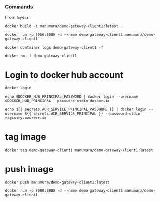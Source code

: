 ### Commands

From layers

``` docker build -t manumura/demo-gateway-client1:latest . ```

``` docker run -p 8080:8080 -d --name demo-gateway-client1 manumura/demo-gateway-client1 ```

``` docker container logs demo-gateway-client1 -f ```

``` docker rm -f demo-gateway-client1 ```

# Login to docker hub account

``` docker login ```

``` echo $DOCKER_HUB_PRINCIPAL_PASSWORD | docker login --username $DOCKER_HUB_PRINCIPAL --password-stdin docker.io ```

``` echo ${{ secrets.ACR_SERVICE_PRINCIPAL_PASSWORD }} | docker login --username ${{ secrets.ACR_SERVICE_PRINCIPAL }} --password-stdin registry.azurecr.io ```

# tag image

``` docker tag demo-gateway-client1 manumura/demo-gateway-client1:latest ```

# push image

``` docker push manumura/demo-gateway-client1:latest ```

``` docker run -p 8080:8080 -d --name demo-gateway-client1 manumura/demo-gateway-client1 ```

